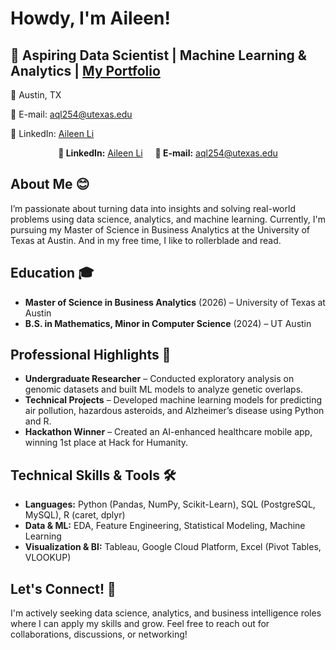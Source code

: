# Howdy, I'm Aileen!  
## 🚀 Aspiring Data Scientist | Machine Learning & Analytics | [My Portfolio](https://github.com/TartFroYo/Portfolio/blob/main/README.md)
📍 Austin, TX  

📧 E-mail: <a href="mailto:aql254@utexas.edu">aql254@utexas.edu</a>
<p>🔗 LinkedIn: <a href="https://www.linkedin.com/in/aileen-li-public/">Aileen Li</a> </p>

<p align=center> 
  <b>🔗 LinkedIn:</b> <a href="https://www.linkedin.com/in/aileen-li-public/">Aileen Li</a>
  &nbsp;&nbsp;&nbsp;&nbsp;<b>📧 E-mail:</b> <a href="mailto:aql254@utexas.edu">aql254@utexas.edu</a>
  <!-- &nbsp;&nbsp;&nbsp;&nbsp;<b>Website:</b> <a href="LINK">Aileen Li</a>                       work on professional website someday -->
</p>

## About Me 😊
I’m passionate about turning data into insights and solving real-world problems using data science, analytics, and machine learning. 
Currently, I'm pursuing my Master of Science in Business Analytics at the University of Texas at Austin. 
And in my free time, I like to rollerblade and read.

## Education 🎓
+ **Master of Science in Business Analytics** (2026) – University of Texas at Austin  
+ **B.S. in Mathematics, Minor in Computer Science** (2024) – UT Austin  

## Professional Highlights 🌟  
+ **Undergraduate Researcher** – Conducted exploratory analysis on genomic datasets and built ML models to analyze genetic overlaps.  
+ **Technical Projects** – Developed machine learning models for predicting air pollution, hazardous asteroids, and Alzheimer’s disease using Python and R.  
+ **Hackathon Winner** – Created an AI-enhanced healthcare mobile app, winning 1st place at Hack for Humanity.

## Technical Skills & Tools 🛠️  
+ **Languages:** Python (Pandas, NumPy, Scikit-Learn), SQL (PostgreSQL, MySQL), R (caret, dplyr)  
+ **Data & ML:** EDA, Feature Engineering, Statistical Modeling, Machine Learning  
+ **Visualization & BI:** Tableau, Google Cloud Platform, Excel (Pivot Tables, VLOOKUP)  

<!-- ## Certifications 📜  
**IBM Data Analytics with Excel and R Specialization** *(In Progress)*  
**Google Data Analytics Certificate** *(Planned)*  -->

## Let's Connect! 🤝  
I'm actively seeking data science, analytics, and business intelligence roles where I can apply my skills and grow. Feel free to reach out for collaborations, discussions, or networking!  
